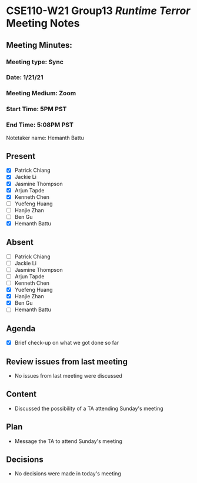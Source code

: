 # CSE110-W21 Group13 *Runtime Terror* Meeting Notes

## Meeting Minutes: 

### Meeting type: Sync

### Date: 1/21/21

### Meeting Medium: Zoom

### Start Time: 5PM PST

### End Time: 5:08PM PST

Notetaker name: Hemanth Battu

## Present

- [x] Patrick Chiang
- [x] Jackie Li
- [x] Jasmine Thompson
- [x] Arjun Tapde
- [x] Kenneth Chen
- [ ] Yuefeng Huang
- [ ] Hanjie Zhan
- [ ] Ben Gu
- [x] Hemanth Battu

## Absent

- [ ] Patrick Chiang
- [ ] Jackie Li
- [ ] Jasmine Thompson
- [ ] Arjun Tapde
- [ ] Kenneth Chen
- [x] Yuefeng Huang
- [x] Hanjie Zhan
- [x] Ben Gu
- [ ] Hemanth Battu

## Agenda

- [x] Brief check-up on what we got done so far

## Review issues from last meeting
* No issues from last meeting were discussed

## Content
* Discussed the possibility of a TA attending Sunday's meeting

## Plan
* Message the TA to attend Sunday's meeting

## Decisions
* No decisions were made in today's meeting
